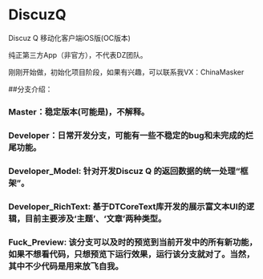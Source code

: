 # DiscuzQ

Discuz Q 移动化客户端iOS版(OC版本)

纯正第三方App（非官方），不代表DZ团队。

刚刚开始做，初始化项目阶段，如果有兴趣，可以联系我VX：ChinaMasker


##分支介绍：

### Master：稳定版本(可能是)，不解释。
### Developer：日常开发分支，可能有一些不稳定的bug和未完成的烂尾功能。
### Developer_Model: 针对开发Discuz Q 的返回数据的统一处理“框架”。
### Developer_RichText: 基于DTCoreText库开发的展示富文本UI的逻辑，目前主要涉及‘主题’、‘文章’两种类型。
### Fuck_Preview: 该分支可以及时的预览到当前开发中的所有新功能，如果不想看代码，只想预览下运行效果，运行该分支就对了。当然，其中不少代码是用来放飞自我。
